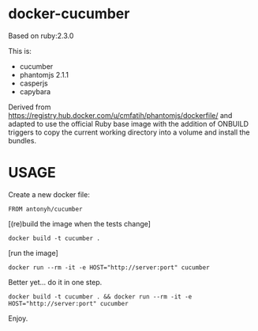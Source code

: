 docker-cucumber
===============

Based on ruby:2.3.0

This is:

- cucumber
- phantomjs 2.1.1
- casperjs
- capybara


Derived from https://registry.hub.docker.com/u/cmfatih/phantomjs/dockerfile/
and adapted to use the official Ruby base image
with the addition of ONBUILD triggers to copy the current working directory
into a volume and install the bundles.


USAGE
=====

Create a new docker file:

    FROM antonyh/cucumber

[(re)build the image when the tests change]

    docker build -t cucumber .

[run the image]

    docker run --rm -it -e HOST="http://server:port" cucumber

Better yet... do it in one step.

    docker build -t cucumber . && docker run --rm -it -e HOST="http://server:port" cucumber

Enjoy.
